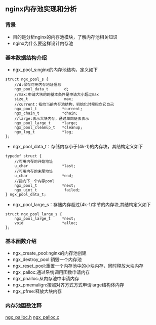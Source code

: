 
## nginx内存池实现和分析
### 背景

- 目的是分析nginx的内存池模块，了解内存池相关知识
- nginx为什么要这样设计内存池

### 基本数据结构介绍

- ngx_pool_s:nginx的内存池结构，定义如下
```
struct ngx_pool_s {
    //d:保存可用内存地址信息
    ngx_pool_data_t       d;
    //max:申请大块的的基本条件是申请大小超过max
    size_t                max;
    //current：指向当前内存池结构，初始化时候指向它自己
    ngx_pool_t           *current;
    ngx_chain_t          *chain;
    //large:表示大块内存，通过单向链表表示
    ngx_pool_large_t     *large;
    ngx_pool_cleanup_t   *cleanup;
    ngx_log_t            *log;
};
```
- ngx_pool_data_t：存储内存小于(4k-1)的内存块，其结构定义如下

```
typedef struct {
    //可用内存的开始地址
    u_char               *last;
    //可用内存的末尾地址
    u_char               *end;
    //指向下一个内存pool
    ngx_pool_t           *next;
    ngx_uint_t            failed;
} ngx_pool_data_t;
```



- ngx_pool_large_s：存储内存超过(4k-1)字节的内存块,其结构定义如下
  
```
struct ngx_pool_large_s {
    ngx_pool_large_t     *next;
    void                 *alloc;
};

```
### 基本函数介绍

- ngx_create_pool:nginx的内存池创建
- ngx_destroy_pool:销毁一个内存池
- ngx_reset_pool:重置一个内存池中的小块内存，同时释放大块内存
- ngx_palloc:通过系统调用函数申请内存
- ngx_pnalloc:从内存池中申请内存
- ngx_pmemalign:按照对齐方式方式申请large结构体内存
- ngx_pfree:释放大块内存


### 内存池函数注释
[ngx_palloc.h](https://github.com/perrynzhou/nginx-1.19.1-reading-note/blob/perryn/dev/nginx-1.19.1/src/core/ngx_palloc.h)
[ngx_palloc.c](https://github.com/perrynzhou/nginx-1.19.1-reading-note/blob/perryn/dev/nginx-1.19.1/src/core/ngx_palloc.c)